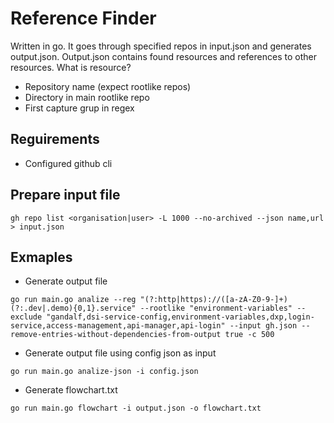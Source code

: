 # Reference Finder

Written in go. It goes through specified repos in input.json and generates output.json.
Output.json contains found resources and references to other resources. What is resource? 

- Repository name (expect rootlike repos) 
- Directory in main rootlike repo 
- First capture grup in regex

## Reguirements

- Configured github cli

## Prepare input file

 `gh repo list <organisation|user> -L 1000 --no-archived --json name,url > input.json`

## Exmaples

- Generate output file

```
go run main.go analize --reg "(?:http|https)://([a-zA-Z0-9-]+)(?:.dev|.demo){0,1}.service" --rootlike "environment-variables" --exclude "gandalf,dsi-service-config,environment-variables,dxp,login-service,access-management,api-manager,api-login" --input gh.json --remove-entries-without-dependencies-from-output true -c 500
```

- Generate output file using config json as input

```
go run main.go analize-json -i config.json
```

- Generate flowchart.txt

```
go run main.go flowchart -i output.json -o flowchart.txt
```
